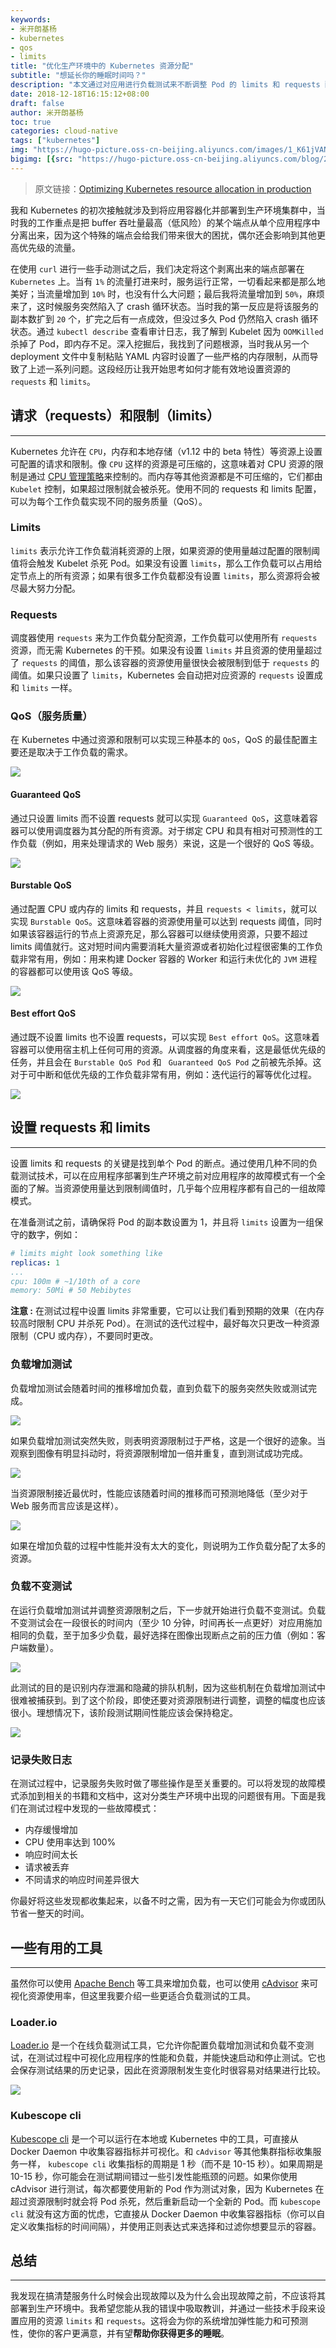 ```yaml
---
keywords:
- 米开朗基杨
- kubernetes
- qos
- limits
title: "优化生产环境中的 Kubernetes 资源分配"
subtitle: "想延长你的睡眠时间吗？"
description: "本文通过对应用进行负载测试来不断调整 Pod 的 limits 和 requests 配置，以此来增加系统的弹性能力和可预测性。"
date: 2018-12-18T16:15:12+08:00
draft: false
author: 米开朗基杨
toc: true
categories: cloud-native
tags: ["kubernetes"]
img: "https://hugo-picture.oss-cn-beijing.aliyuncs.com/images/1_K61jVANfqr3kl5bQDo48rw.jpeg"
bigimg: [{src: "https://hugo-picture.oss-cn-beijing.aliyuncs.com/blog/2019-04-27-080627.jpg"}]
---
```


> 原文链接：<a href="https://opensource.com/article/18/12/optimizing-kubernetes-resource-allocation-production?sc_cid=70160000001273HAAQ" target="_blank">Optimizing Kubernetes resource allocation in production</a>

我和 Kubernetes 的初次接触就涉及到将应用容器化并部署到生产环境集群中，当时我的工作重点是把 buffer 吞吐量最高（低风险）的某个端点从单个应用程序中分离出来，因为这个特殊的端点会给我们带来很大的困扰，偶尔还会影响到其他更高优先级的流量。

在使用 `curl` 进行一些手动测试之后，我们决定将这个剥离出来的端点部署在 `Kubernetes` 上。当有 `1%` 的流量打进来时，服务运行正常，一切看起来都是那么地美好；当流量增加到 `10%` 时，也没有什么大问题；最后我将流量增加到 `50%`，麻烦来了，这时候服务突然陷入了 crash 循环状态。当时我的第一反应是将该服务的副本数扩到 `20` 个，扩完之后有一点成效，但没过多久 Pod 仍然陷入 crash 循环状态。通过 `kubectl describe` 查看审计日志，我了解到 Kubelet 因为 `OOMKilled` 杀掉了 Pod，即内存不足。深入挖掘后，我找到了问题根源，当时我从另一个 deployment 文件中复制粘贴 YAML 内容时设置了一些严格的内存限制，从而导致了上述一系列问题。这段经历让我开始思考如何才能有效地设置资源的 `requests` 和 `limits`。

## 请求（requests）和限制（limits）

----

Kubernetes 允许在 `CPU`，内存和本地存储（v1.12 中的 beta 特性）等资源上设置可配置的请求和限制。像 `CPU` 这样的资源是可压缩的，这意味着对 CPU 资源的限制是通过 [CPU 管理策略](https://kubernetes.io/docs/tasks/administer-cluster/cpu-management-policies/#cpu-management-policies)来控制的。而内存等其他资源都是不可压缩的，它们都由 `Kubelet` 控制，如果超过限制就会被杀死。使用不同的 requests 和 limits 配置，可以为每个工作负载实现不同的服务质量（QoS）。

### Limits

`limits` 表示允许工作负载消耗资源的上限，如果资源的使用量越过配置的限制阈值将会触发 Kubelet 杀死 Pod。如果没有设置 `limits`，那么工作负载可以占用给定节点上的所有资源；如果有很多工作负载都没有设置 `limits`，那么资源将会被尽最大努力分配。

### Requests

调度器使用 `requests` 来为工作负载分配资源，工作负载可以使用所有 `requests` 资源，而无需 Kubernetes 的干预。如果没有设置 `limits` 并且资源的使用量超过了 `requests` 的阈值，那么该容器的资源使用量很快会被限制到低于 `requests` 的阈值。如果只设置了 `limits`，Kubernetes 会自动把对应资源的 `requests` 设置成和 `limits` 一样。

### QoS（服务质量）

在 Kubernetes 中通过资源和限制可以实现三种基本的 `QoS`，QoS 的最佳配置主要还是取决于工作负载的需求。

![](https://images.icloudnative.io/uPic/FA2OvD.jpg)

#### Guaranteed QoS

通过只设置 limits 而不设置 requests 就可以实现 `Guaranteed QoS`，这意味着容器可以使用调度器为其分配的所有资源。对于绑定 CPU 和具有相对可预测性的工作负载（例如，用来处理请求的 Web 服务）来说，这是一个很好的 QoS 等级。

![](https://images.icloudnative.io/uPic/QiSkg9.jpg)

#### Burstable QoS

通过配置 CPU 或内存的 limits 和 requests，并且 `requests < limits`，就可以实现 `Burstable QoS`。这意味着容器的资源使用量可以达到 requests 阈值，同时如果该容器运行的节点上资源充足，那么容器可以继续使用资源，只要不超过 limits 阈值就行。这对短时间内需要消耗大量资源或者初始化过程很密集的工作负载非常有用，例如：用来构建 Docker 容器的 Worker 和运行未优化的 `JVM` 进程的容器都可以使用该 QoS 等级。

![](https://images.icloudnative.io/uPic/Ehqu7H.jpg)

#### Best effort QoS

通过既不设置 limits 也不设置 requests，可以实现 `Best effort QoS`。这意味着容器可以使用宿主机上任何可用的资源。从调度器的角度来看，这是最低优先级的任务，并且会在 `Burstable QoS Pod` 和 ` Guaranteed QoS Pod` 之前被先杀掉。这对于可中断和低优先级的工作负载非常有用，例如：迭代运行的幂等优化过程。

![](https://images.icloudnative.io/uPic/giHf6B.jpg)

## 设置 requests 和 limits

----

设置 limits 和 requests 的关键是找到单个 Pod 的断点。通过使用几种不同的负载测试技术，可以在应用程序部署到生产环境之前对应用程序的故障模式有一个全面的了解。当资源使用量达到限制阈值时，几乎每个应用程序都有自己的一组故障模式。

在准备测试之前，请确保将 Pod 的副本数设置为 1，并且将 `limits` 设置为一组保守的数字，例如：

```yaml
# limits might look something like
replicas: 1
...
cpu: 100m # ~1/10th of a core
memory: 50Mi # 50 Mebibytes
```

**注意 :** 在测试过程中设置 limits 非常重要，它可以让我们看到预期的效果（在内存较高时限制 CPU 并杀死 Pod）。在测试的迭代过程中，最好每次只更改一种资源限制（CPU 或内存），不要同时更改。

### 负载增加测试

负载增加测试会随着时间的推移增加负载，直到负载下的服务突然失败或测试完成。

![](https://images.icloudnative.io/uPic/C15Zav.jpg)

如果负载增加测试突然失败，则表明资源限制过于严格，这是一个很好的迹象。当观察到图像有明显抖动时，将资源限制增加一倍并重复，直到测试成功完成。

![](https://images.icloudnative.io/uPic/WK63wU.jpg)

当资源限制接近最优时，性能应该随着时间的推移而可预测地降低（至少对于 Web 服务而言应该是这样）。

![](https://images.icloudnative.io/uPic/sD1mX7.jpg)

如果在增加负载的过程中性能并没有太大的变化，则说明为工作负载分配了太多的资源。

### 负载不变测试

在运行负载增加测试并调整资源限制之后，下一步就开始进行负载不变测试。负载不变测试会在一段很长的时间内（至少 10 分钟，时间再长一点更好）对应用施加相同的负载，至于加多少负载，最好选择在图像出现断点之前的压力值（例如：客户端数量）。

![](https://images.icloudnative.io/uPic/VfGHxx.jpg)

此测试的目的是识别内存泄漏和隐藏的排队机制，因为这些机制在负载增加测试中很难被捕获到。到了这个阶段，即使还要对资源限制进行调整，调整的幅度也应该很小。理想情况下，该阶段测试期间性能应该会保持稳定。

![](https://images.icloudnative.io/uPic/QCbDup.jpg)

### 记录失败日志

在测试过程中，记录服务失败时做了哪些操作是至关重要的。可以将发现的故障模式添加到相关的书籍和文档中，这对分类生产环境中出现的问题很有用。下面是我们在测试过程中发现的一些故障模式：

+ 内存缓慢增加
+ CPU 使用率达到 100%
+ 响应时间太长
+ 请求被丢弃
+ 不同请求的响应时间差异很大

你最好将这些发现都收集起来，以备不时之需，因为有一天它们可能会为你或团队节省一整天的时间。

## 一些有用的工具

----

虽然你可以使用 [Apache Bench](https://httpd.apache.org/docs/2.4/programs/ab.html) 等工具来增加负载，也可以使用 [cAdvisor](https://kubernetes.io/docs/tasks/debug-application-cluster/resource-usage-monitoring/#cadvisor) 来可视化资源使用率，但这里我要介绍一些更适合负载测试的工具。

### Loader.io

[Loader.io](http://loader.io/) 是一个在线负载测试工具，它允许你配置负载增加测试和负载不变测试，在测试过程中可视化应用程序的性能和负载，并能快速启动和停止测试。它也会保存测试结果的历史记录，因此在资源限制发生变化时很容易对结果进行比较。

![](https://images.icloudnative.io/uPic/QCbDup.jpg)

### Kubescope cli

[Kubescope cli](https://github.com/hharnisc/kubescope-cli) 是一个可以运行在本地或 Kubernetes 中的工具，可直接从 Docker Daemon 中收集容器指标并可视化。和 `cAdvisor` 等其他集群指标收集服务一样， `kubescope cli` 收集指标的周期是 1 秒（而不是 10-15 秒）。如果周期是 10-15 秒，你可能会在测试期间错过一些引发性能瓶颈的问题。如果你使用 cAdvisor 进行测试，每次都要使用新的 Pod 作为测试对象，因为 Kubernetes 在超过资源限制时就会将 Pod 杀死，然后重新启动一个全新的 Pod。而 `kubescope cli` 就没有这方面的忧虑，它直接从 Docker Daemon 中收集容器指标（你可以自定义收集指标的时间间隔），并使用正则表达式来选择和过滤你想要显示的容器。

## 总结

----

我发现在搞清楚服务什么时候会出现故障以及为什么会出现故障之前，不应该将其部署到生产环境中。我希望您能从我的错误中吸取教训，并通过一些技术手段来设置应用的资源 `limits` 和 `requests`。这将会为你的系统增加弹性能力和可预测性，使你的客户更满意，并有望**帮助你获得更多的睡眠**。

